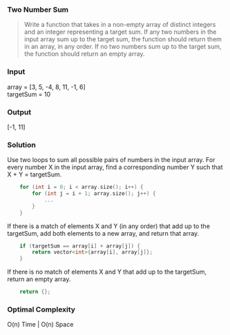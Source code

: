 ### Two Number Sum
> Write a function that takes in a non-empty array of distinct integers and an integer representing a target sum. If any two numbers in the input array sum up to the target sum, the function should return them in an array, in any order. If no two numbers sum up to the target sum, the function should return an empty array.

### Input
array = [3, 5, -4, 8, 11, -1, 6]<br/>
targetSum = 10

### Output
[-1, 11]

### Solution
Use two loops to sum all possible pairs of numbers in the input array. For every number X in the input array, find a corresponding number Y such that X + Y = targetSum.
```cpp
    for (int i = 0; i < array.size(); i++) {
        for (int j = i + 1; array.size(); j++) {
            ...
        }
    }
```
If there is a match of elements X and Y (in any order) that add up to the targetSum, add both elements to a new array, and return that array.
```cpp
    if (targetSum == array[i] + array[j]) {
        return vector<int>{array[i], array[j]};
    }
```
If there is no match of elements X and Y that add up to the targetSum, return an empty array.
```cpp
    return {};
```
### Optimal Complexity 
O(n) Time | O(n) Space
